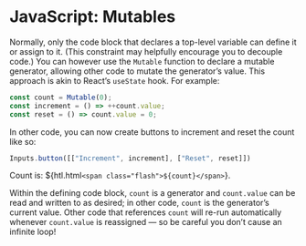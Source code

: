 # JavaScript: Mutables

Normally, only the code block that declares a top-level variable can define it or assign to it. (This constraint may helpfully encourage you to decouple code.) You can however use the `Mutable` function to declare a mutable generator, allowing other code to mutate the generator’s value. This approach is akin to React’s `useState` hook. For example:

```js echo
const count = Mutable(0);
const increment = () => ++count.value;
const reset = () => count.value = 0;
```

In other code, you can now create buttons to increment and reset the count like so:

```js echo
Inputs.button([["Increment", increment], ["Reset", reset]])
```

<style type="text/css">
@keyframes flash {
  from { background-color: var(--theme-foreground-focus); }
  to { background-color: none; }
}
.flash {
  animation-name: flash;
  animation-duration: 1s;
}
</style>

Count is: ${htl.html`<span class="flash">${count}</span>`}.

Within the defining code block, `count` is a generator and `count.value` can be read and written to as desired; in other code, `count` is the generator’s current value. Other code that references `count` will re-run automatically whenever `count.value` is reassigned — so be careful you don’t cause an infinite loop!
